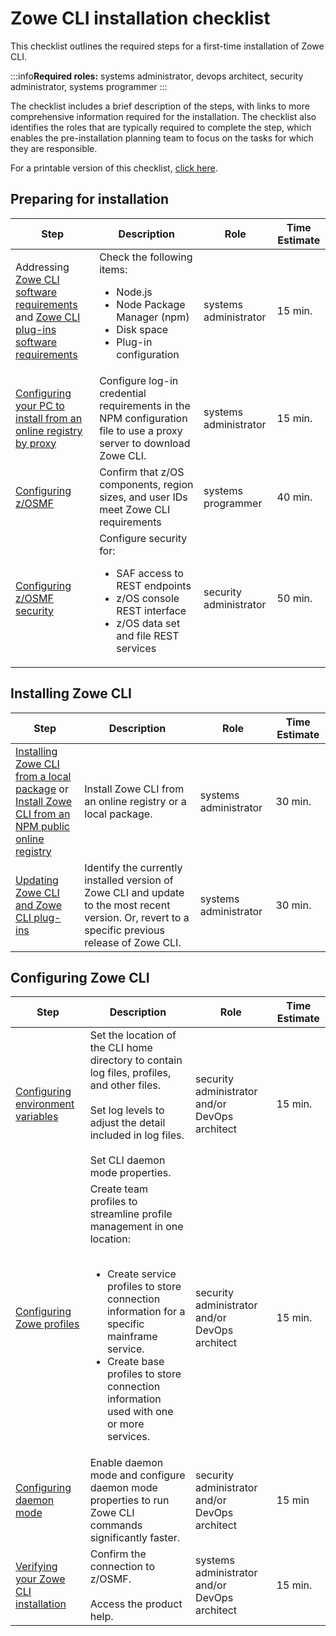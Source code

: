 # Zowe CLI installation checklist

This checklist outlines the required steps for a first-time installation of Zowe CLI.

:::info**Required roles:** systems administrator, devops architect, security administrator, systems programmer
:::

The checklist includes a brief description of the steps, with links to more comprehensive information required for the installation. The checklist also identifies the roles that are typically required to complete the step, which enables the pre-installation planning team to focus on the tasks for which they are responsible.

For a printable version of this checklist, <a href="/stable/Zowe_CLI_Installation_Checklist.xlsx" target="_blank">click here</a>.

## Preparing for installation

| Step        | Description | Role       | Time Estimate |
| ----------- | ----------- | ---------- | ------------- |
| Addressing [Zowe CLI software requirements](../user-guide/systemrequirements-cli.md) and [Zowe CLI plug-ins software requirements](../user-guide/cli-swreqplugins.md) | Check the following items: <ul><li>Node.js</li><li>Node Package Manager (npm)</li><li>Disk space</li><li>Plug-in configuration</li></ul> | systems administrator | 15 min. |
| [Configuring your PC to install from an online registry by proxy](../user-guide/cli-install-configure-install-online-registry-proxy.md) | Configure log-in credential requirements in the NPM configuration file to use a proxy server to download Zowe CLI.| systems administrator | 15 min. |
| [Configuring z/OSMF](../user-guide/cli-install-configure-zosmf-security.md) | Confirm that z/OS components, region sizes, and user IDs meet Zowe CLI requirements | systems programmer | 40 min. |
| [Configuring z/OSMF security](../user-guide/cli-install-configure-zosmf.md) | Configure security for: <ul><li>SAF access to REST endpoints</li><li>z/OS console REST interface</li><li>z/OS data set and file REST services</li></ul>| security administrator| 50 min.|

## Installing Zowe CLI

| Step        | Description | Role       | Time Estimate |
| ----------- | ----------- | ---------- | ------------- |
| [Installing Zowe CLI from a local package](../user-guide/cli-installcli.md#install-zowe-cli-from-a-local-package) or <br/>[Install Zowe CLI from an NPM public online registry](../user-guide/cli-installcli.md#install-zowe-cli-from-npm) | Install Zowe CLI from an online registry or a local package.| systems administrator | 30 min. |
| [Updating Zowe CLI and Zowe CLI plug-ins](../user-guide/cli-updatingcli.md) | Identify the currently installed version of Zowe CLI and update to the most recent version. Or, revert to a specific previous release of Zowe CLI. | systems administrator | 30 min. |

## Configuring Zowe CLI

| Step        | Description | Role       | Time Estimate |
| ----------- | ----------- | ---------- | ------------- |
| [Configuring environment variables](../user-guide/cli-configuringcli-ev.md) | Set the location of the CLI home directory to contain log files, profiles, and other files.<br/><br/>Set log levels to adjust the detail included in log files.<br/><br/>Set CLI daemon mode properties. | security administrator and/or DevOps architect | 15 min. |
| [Configuring Zowe profiles](../user-guide/cli-using-initializing-team-configuration.md) | Create team profiles to streamline profile management in one location:<br/><br/><ul><li>Create service profiles to store connection information for a specific mainframe service.</li><li>Create base profiles to store connection information used with one or more services. </li></ul> | security administrator and/or DevOps architect | 15 min. |
| [Configuring daemon mode](../user-guide/cli-using-using-daemon-mode.md) | Enable daemon mode and configure daemon mode properties to run Zowe CLI commands significantly faster. | security administrator and/or DevOps architect | 15 min |
| [Verifying your Zowe CLI installation](../user-guide/cli-install-verify-your-installation) | Confirm the connection to z/OSMF.<br/><br/>Access the product help. | systems administrator and/or DevOps architect| 15 min. |

